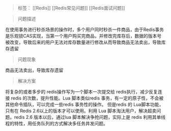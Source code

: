> 标签： [[Redis]] [[Redis常见问题]] [[Redis面试问题]]

> 问题描述

在使用事务进行秒杀场景的操作时，多个用户同时秒杀一件商品，由于Redis事务是乐观锁CAS实现，当第一个用户购买完商品，并修改完库存后，数据的版本号被改变，导致后来的用户无法对库存数量进行修改从而导致商品无法卖出，导致库存遗留

> 问题现象

商品无法卖出，导致库存遗留

> 解决方案

将复杂的或者多步的 redis操作写为一个脚本一次提交给 redis执行，减少反复连接 redis 的次数，提升性能。Lua 脚本类似redis 事务，有一定的原子性，不会被其他命令插队，可以完成一些redis 事务性的操作。 但是redis 的 Lua脚本功能，只有在 Redis 2.6以上的版本才可以使用。利用 Lua 脚本淘汰用户，解决超卖问题。redis 2.6 版本以后，通过lua 脚本解决争抢问题，实际上是 redis 利用其单线程的特性，用任务队列的方式解决多任务井发问题。